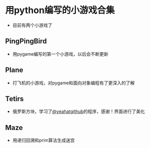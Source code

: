 # 用python编写的小游戏合集
* 目前有两个小游戏了
## PingPingBird
* 用pygame编写的第一个小游戏，以后会不断更新
## Plane
* 打飞机的小游戏，对pygame和面向对象编程有了更深入的了解
## Tetirs
* 俄罗斯方块，学习了[@yeahatgithub][1]的程序，感谢！界面进行了美化
## Maze
* 用递归回溯和prim算法生成迷宫

[1]:https://github.com/yeahatgithub